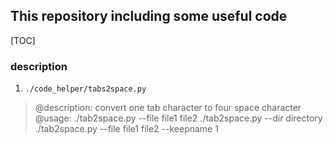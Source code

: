 ## This repository including some useful code 



[TOC]


### description

1. `./code_helper/tabs2space.py`

> @description: convert one tab character to four space character
> @usage:
>    ./tab2space.py --file file1 file2
>    ./tab2space.py --dir directory  
>    ./tab2space.py --file file1 file2 --keepname 1  
